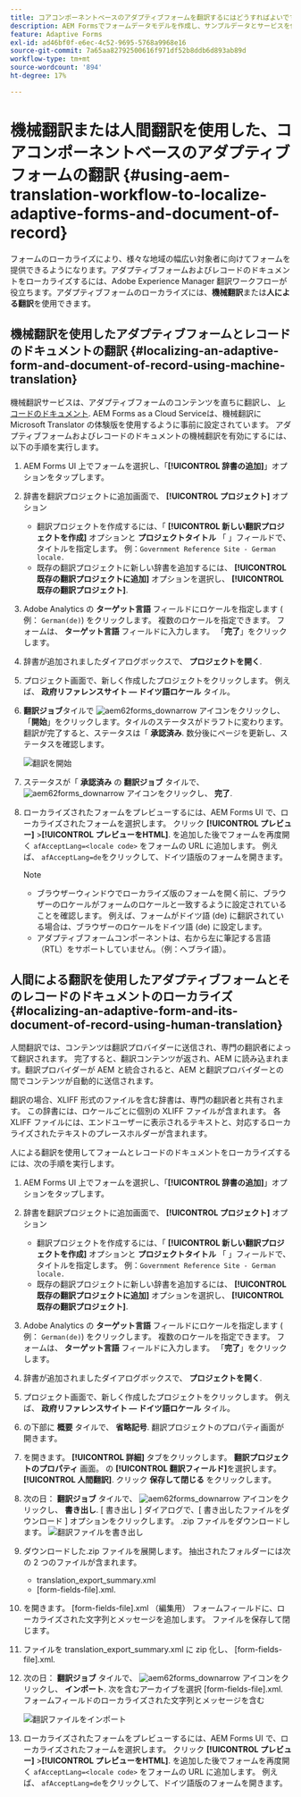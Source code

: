 ```yaml
---
title: コアコンポーネントベースのアダプティブフォームを翻訳するにはどうすればよいですか？
description: AEM Formsでフォームデータモデルを作成し、サンプルデータとサービスを使用してモデルをテストし、モデルの様々なオプションを設定する方法を説明します。
feature: Adaptive Forms
exl-id: ad46bf0f-e6ec-4c52-9695-5768a9968e16
source-git-commit: 7a65aa82792500616f971df52b8ddb6d893ab89d
workflow-type: tm+mt
source-wordcount: '894'
ht-degree: 17%

---
```


# 機械翻訳または人間翻訳を使用した、コアコンポーネントベースのアダプティブフォームの翻訳 {#using-aem-translation-workflow-to-localize-adaptive-forms-and-document-of-record}

フォームのローカライズにより、様々な地域の幅広い対象者に向けてフォームを提供できるようになります。アダプティブフォームおよびレコードのドキュメントをローカライズするには、Adobe Experience Manager 翻訳ワークフローが役立ちます。アダプティブフォームのローカライズには、**機械翻訳**&#x200B;または&#x200B;**人による翻訳**&#x200B;を使用できます。

## 機械翻訳を使用したアダプティブフォームとレコードのドキュメントの翻訳 {#localizing-an-adaptive-form-and-document-of-record-using-machine-translation}

機械翻訳サービスは、アダプティブフォームのコンテンツを直ちに翻訳し、 [レコードのドキュメント](/help/forms/generate-document-of-record-core-components.md). AEM Forms as a Cloud Serviceは、機械翻訳にMicrosoft Translator の体験版を使用するように事前に設定されています。 アダプティブフォームおよびレコードのドキュメントの機械翻訳を有効にするには、以下の手順を実行します。

1. AEM Forms UI 上でフォームを選択し、「**[!UICONTROL 辞書の追加]**」オプションをタップします。
1. 辞書を翻訳プロジェクトに追加画面で、 **[!UICONTROL プロジェクト]** オプション

   * 翻訳プロジェクトを作成するには、「 **[!UICONTROL 新しい翻訳プロジェクトを作成]** オプションと **プロジェクトタイトル** 「 」フィールドで、タイトルを指定します。 例：`Government Reference Site - German locale.`
   * 既存の翻訳プロジェクトに新しい辞書を追加するには、 **[!UICONTROL 既存の翻訳プロジェクトに追加]** オプションを選択し、 **[!UICONTROL 既存の翻訳プロジェクト]**.
1. Adobe Analytics の **ターゲット言語** フィールドにロケールを指定します ( 例： `German(de)`) をクリックします。 複数のロケールを指定できます。 フォームは、 **ターゲット言語** フィールドに入力します。 「**完了**」をクリックします。
1. 辞書が追加されましたダイアログボックスで、 **プロジェクトを開く**.
1. プロジェクト画面で、新しく作成したプロジェクトをクリックします。 例えば、 **政府リファレンスサイト — ドイツ語ロケール** タイル。
1. **翻訳ジョブ**&#x200B;タイルで ![aem62forms_downarrow](assets/aem62forms_downarrow.png) アイコンをクリックし、「**開始**」をクリックします。タイルのステータスがドラフトに変わります。 翻訳が完了すると、ステータスは「 **承認済み**. 数分後にページを更新し、ステータスを確認します。

   ![翻訳を開始](/help/forms/assets/adaptive-forms-core-components-start-translation.png)
1. ステータスが「 **承認済み** の **翻訳ジョブ** タイルで、 ![aem62forms_downarrow](assets/aem62forms_downarrow.png) アイコンをクリックし、 **完了**.

1. ローカライズされたフォームをプレビューするには、AEM Forms UI で、ローカライズされたフォームを選択します。 クリック **[!UICONTROL プレビュー]** >**[!UICONTROL プレビューをHTML]**. を追加した後でフォームを再度開く `afAcceptLang=<locale code>` をフォームの URL に追加します。 例えば、 `afAcceptLang=de`をクリックして、ドイツ語版のフォームを開きます。


   >[!NOTE]
   >
   >* ブラウザーウィンドウでローカライズ版のフォームを開く前に、ブラウザーのロケールがフォームのロケールと一致するように設定されていることを確認します。 例えば、フォームがドイツ語 (de) に翻訳されている場合は、ブラウザーのロケールをドイツ語 (de) に設定します。
   >* アダプティブフォームコンポーネントは、右から左に筆記する言語（RTL）をサポートしていません。（例：ヘブライ語）。

<!-- 
   Along with the Adaptive form, the auto-generated document of record is also localized.

   For more information on Document of Record settings and configuration, see:

   [Document of Record Template](/help/forms/using/generate-document-of-record-for-non-xfa-based-adaptive-forms.md#p-document-of-record-template-configuration-p)

   [Document of Record settings](/help/forms/using/generate-document-of-record-for-non-xfa-based-adaptive-forms.md#p-document-of-record-settings-p)

1. [Customize the branding information of the document of record](/help/forms/using/generate-document-of-record-for-non-xfa-based-adaptive-forms.md) and ensure that the browser locale is set to the same language to which you have localized the Adaptive Form using machine language. The browser locale helps localize the branding information in the document of record.
1. To view the localized document of record, tap Generate Preview. The document of record PDF is generated and opened in a new tab in your browser.

-->

## 人間による翻訳を使用したアダプティブフォームとそのレコードのドキュメントのローカライズ {#localizing-an-adaptive-form-and-its-document-of-record-using-human-translation}

人間翻訳では、コンテンツは翻訳プロバイダーに送信され、専門の翻訳者によって翻訳されます。 完了すると、翻訳コンテンツが返され、AEM に読み込まれます。翻訳プロバイダーが AEM と統合されると、AEM と翻訳プロバイダーとの間でコンテンツが自動的に送信されます。

翻訳の場合、XLIFF 形式のファイルを含む辞書は、専門の翻訳者と共有されます。 この辞書には、ロケールごとに個別の XLIFF ファイルが含まれます。 各 XLIFF ファイルには、エンドユーザーに表示されるテキストと、対応するローカライズされたテキストのプレースホルダーが含まれます。

人による翻訳を使用してフォームとレコードのドキュメントをローカライズするには、次の手順を実行します。

1. AEM Forms UI 上でフォームを選択し、「**[!UICONTROL 辞書の追加]**」オプションをタップします。
1. 辞書を翻訳プロジェクトに追加画面で、 **[!UICONTROL プロジェクト]** オプション

   * 翻訳プロジェクトを作成するには、「 **[!UICONTROL 新しい翻訳プロジェクトを作成]** オプションと **プロジェクトタイトル** 「 」フィールドで、タイトルを指定します。 例：`Government Reference Site - German locale.`
   * 既存の翻訳プロジェクトに新しい辞書を追加するには、 **[!UICONTROL 既存の翻訳プロジェクトに追加]** オプションを選択し、 **[!UICONTROL 既存の翻訳プロジェクト]**.
1. Adobe Analytics の **ターゲット言語** フィールドにロケールを指定します ( 例： `German(de)`) をクリックします。 複数のロケールを指定できます。 フォームは、 **ターゲット言語** フィールドに入力します。 「**完了**」をクリックします。
1. 辞書が追加されましたダイアログボックスで、 **プロジェクトを開く**.
1. プロジェクト画面で、新しく作成したプロジェクトをクリックします。 例えば、 **政府リファレンスサイト — ドイツ語ロケール** タイル。
1. の下部に **概要** タイルで、 **省略記号**. 翻訳プロジェクトのプロパティ画面が開きます。
1. を開きます。 **[!UICONTROL 詳細]** タブをクリックします。 **翻訳プロジェクトのプロパティ** 画面。 の **[!UICONTROL 翻訳フィールド]**&#x200B;を選択します。 **[!UICONTROL 人間翻訳]**. クリック **保存して閉じる** をクリックします。
1. 次の日： **翻訳ジョブ** タイルで、 ![aem62forms_downarrow](assets/aem62forms_downarrow.png) アイコンをクリックし、 **書き出し**. [ 書き出し ] ダイアログで、[ 書き出したファイルをダウンロード ] オプションをクリックします。 .zip ファイルをダウンロードします。
   ![翻訳ファイルを書き出し](/help/forms/assets/adaptive-forms-core-components-start-translation-export.png)
1. ダウンロードした.zip ファイルを展開します。 抽出されたフォルダーには次の 2 つのファイルが含まれます。
   * translation_export_summary.xml
   * [form-fields-file].xml.
1. を開きます。 [form-fields-file].xml （編集用） フォームフィールドに、ローカライズされた文字列とメッセージを追加します。 ファイルを保存して閉じます。
1. ファイルを translation_export_summary.xml に zip 化し、 [form-fields-file].xml.
1. 次の日： **翻訳ジョブ** タイルで、 ![aem62forms_downarrow](assets/aem62forms_downarrow.png) アイコンをクリックし、 **インポート**. 次を含むアーカイブを選択 [form-fields-file].xml. フォームフィールドのローカライズされた文字列とメッセージを含む

   ![翻訳ファイルをインポート](/help/forms/assets/adaptive-forms-core-components-start-translation-import.png)

1. ローカライズされたフォームをプレビューするには、AEM Forms UI で、ローカライズされたフォームを選択します。 クリック **[!UICONTROL プレビュー]** >**[!UICONTROL プレビューをHTML]**. を追加した後でフォームを再度開く `afAcceptLang=<locale code>` をフォームの URL に追加します。 例えば、 `afAcceptLang=de`をクリックして、ドイツ語版のフォームを開きます。
